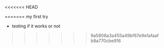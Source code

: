 
<<<<<<< HEAD

=======
my first try
 + testing if it works or not
>>>>>>> 9a5808a3a455a49bf87e9e1afaafb8a770cbe916
